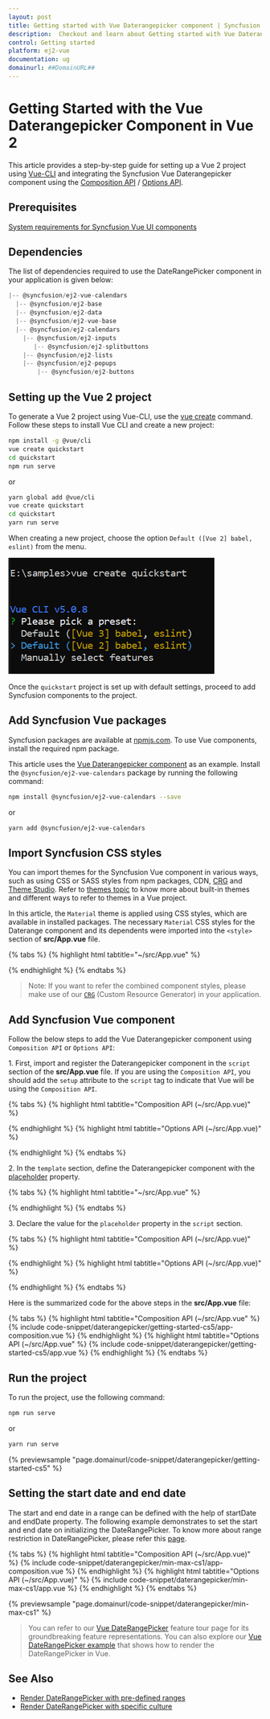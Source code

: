 ```yaml
---
layout: post
title: Getting started with Vue Daterangepicker component | Syncfusion
description:  Checkout and learn about Getting started with Vue Daterangepicker component of Syncfusion Essential JS 2 and more details.
control: Getting started 
platform: ej2-vue
documentation: ug
domainurl: ##DomainURL##
---
```


# Getting Started with the Vue Daterangepicker Component in Vue 2

This article provides a step-by-step guide for setting up a Vue 2 project using [Vue-CLI](https://cli.vuejs.org/) and integrating the Syncfusion Vue Daterangepicker component using the [Composition API](https://vuejs.org/guide/introduction.html#composition-api) / [Options API](https://vuejs.org/guide/introduction.html#options-api).

## Prerequisites

[System requirements for Syncfusion Vue UI components](https://ej2.syncfusion.com/vue/documentation/system-requirements/)

## Dependencies

The list of dependencies required to use the DateRangePicker component in your application is given below:

```javascript
|-- @syncfusion/ej2-vue-calendars
  |-- @syncfusion/ej2-base
  |-- @syncfusion/ej2-data
  |-- @syncfusion/ej2-vue-base
  |-- @syncfusion/ej2-calendars
    |-- @syncfusion/ej2-inputs
       |-- @syncfusion/ej2-splitbuttons
    |-- @syncfusion/ej2-lists
    |-- @syncfusion/ej2-popups
        |-- @syncfusion/ej2-buttons
```

## Setting up the Vue 2 project

To generate a Vue 2 project using Vue-CLI, use the [vue create](https://cli.vuejs.org/#getting-started) command. Follow these steps to install Vue CLI and create a new project:

```bash
npm install -g @vue/cli
vue create quickstart
cd quickstart
npm run serve
```

or

```bash
yarn global add @vue/cli
vue create quickstart
cd quickstart
yarn run serve
```

When creating a new project, choose the option `Default ([Vue 2] babel, eslint)` from the menu.

![Vue 2 project](../appearance/images/vue2-terminal.png)

Once the `quickstart` project is set up with default settings, proceed to add Syncfusion components to the project.

## Add Syncfusion Vue packages

Syncfusion packages are available at [npmjs.com](https://www.npmjs.com/search?q=ej2-vue). To use Vue components, install the required npm package.

This article uses the [Vue Daterangepicker component](https://www.syncfusion.com/vue-components/vue-date-range-picker) as an example. Install the `@syncfusion/ej2-vue-calendars` package by running the following command:

```bash
npm install @syncfusion/ej2-vue-calendars --save
```
or

```bash
yarn add @syncfusion/ej2-vue-calendars
```

## Import Syncfusion CSS styles

You can import themes for the Syncfusion Vue component in various ways, such as using CSS or SASS styles from npm packages, CDN, [CRG](https://ej2.syncfusion.com/javascript/documentation/common/custom-resource-generator/) and [Theme Studio](https://ej2.syncfusion.com/vue/documentation/appearance/theme-studio/). Refer to [themes topic](https://ej2.syncfusion.com/vue/documentation/appearance/theme/) to know more about built-in themes and different ways to refer to themes in a Vue project.

In this article, the `Material` theme is applied using CSS styles, which are available in installed packages. The necessary `Material` CSS styles for the Daterange component and its dependents were imported into the `<style>` section of **src/App.vue** file.

{% tabs %}
{% highlight html tabtitle="~/src/App.vue" %}

<style>
@import '../node_modules/@syncfusion/ej2-base/styles/material.css';
@import '../node_modules/@syncfusion/ej2-buttons/styles/material.css';
@import '../node_modules/@syncfusion/ej2-inputs/styles/material.css';
@import '../node_modules/@syncfusion/ej2-popups/styles/material.css';
@import '../node_modules/@syncfusion/ej2-lists/styles/material.css';
@import "../node_modules/@syncfusion/ej2-vue-calendars/styles/material.css";
</style>

{% endhighlight %}
{% endtabs %}

>Note: If you want to refer the combined component styles, please make use of our [`CRG`](https://crg.syncfusion.com/) (Custom Resource Generator) in your application.

## Add Syncfusion Vue component

Follow the below steps to add the Vue Daterangepicker component using `Composition API` or `Options API`:

1\. First, import and register the Daterangepicker component in the `script` section of the **src/App.vue** file. If you are using the `Composition API`, you should add the `setup` attribute to the `script` tag to indicate that Vue will be using the `Composition API`.

{% tabs %}
{% highlight html tabtitle="Composition API (~/src/App.vue)" %}

<script>
import { DateRangePickerComponent as EjsDaterangepicker } from '@syncfusion/ej2-vue-calendars';
</script>

{% endhighlight %}
{% highlight html tabtitle="Options API (~/src/App.vue)" %}

<script>
import { DateRangePickerComponent } from '@syncfusion/ej2-vue-calendars';
export default {
  components: {
    'ejs-daterangepicker': DateRangePickerComponent
  }
}
</script>

{% endhighlight %}
{% endtabs %}

2\. In the `template` section, define the Daterangepicker component with the [placeholder](https://ej2.syncfusion.com/vue/documentation/api/datepicker#placeholder) property.

{% tabs %}
{% highlight html tabtitle="~/src/App.vue" %}

<template>
    <div id="app">
      <div class='wrapper'>
          <ejs-daterangepicker :placeholder="waterMark"></ejs-daterangepicker>
      </div>
    </div>
</template>

{% endhighlight %}
{% endtabs %}

3\. Declare the value for the `placeholder` property in the `script` section.

{% tabs %}
{% highlight html tabtitle="Composition API (~/src/App.vue)" %}

<script setup>
  const waterMark = 'Select a Range';
</script>

{% endhighlight %}
{% highlight html tabtitle="Options API (~/src/App.vue)" %}

<script>
  data () {
    return {
      waterMark : 'Select a Range'
    }
  }
</script>

{% endhighlight %}
{% endtabs %}

Here is the summarized code for the above steps in the **src/App.vue** file:

{% tabs %}
{% highlight html tabtitle="Composition API (~/src/App.vue" %}
{% include code-snippet/daterangepicker/getting-started-cs5/app-composition.vue %}
{% endhighlight %}
{% highlight html tabtitle="Options API (~/src/App.vue" %}
{% include code-snippet/daterangepicker/getting-started-cs5/app.vue %}
{% endhighlight %}
{% endtabs %}

## Run the project

To run the project, use the following command:

```bash
npm run serve
```

or

```bash
yarn run serve
```
        
{% previewsample "page.domainurl/code-snippet/daterangepicker/getting-started-cs5" %}

## Setting the start date and end date

The start and end date in a range can be defined with the help of startDate and endDate property. The following example demonstrates to set the start and end date on initializing the DateRangePicker. To know more about range restriction in DateRangePicker, please refer this [page](./range-restriction).

{% tabs %}
{% highlight html tabtitle="Composition API (~/src/App.vue)" %}
{% include code-snippet/daterangepicker/min-max-cs1/app-composition.vue %}
{% endhighlight %}
{% highlight html tabtitle="Options API (~/src/App.vue)" %}
{% include code-snippet/daterangepicker/min-max-cs1/app.vue %}
{% endhighlight %}
{% endtabs %}
        
{% previewsample "page.domainurl/code-snippet/daterangepicker/min-max-cs1" %}

> You can refer to our [Vue DateRangePicker](https://www.syncfusion.com/vue-ui-components/vue-date-range-picker) feature tour page for its groundbreaking feature representations. You can also explore our [Vue DateRangePicker example](https://ej2.syncfusion.com/vue/demos/#/material/daterangepicker/default.html) that shows how to render the DateRangePicker in Vue.

## See Also

* [Render DateRangePicker with pre-defined ranges](./customization#preset-ranges)
* [Render DateRangePicker with specific culture](./globalization)
